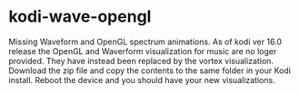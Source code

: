 # kodi-wave-opengl
Missing Waveform and OpenGL spectrum animations.
As of kodi ver 16.0 release the OpenGL and Waverform visualization for music are no loger provided. They have instead been replaced by the vortex visualization.
Download the zip file and copy the contents to the same folder in your Kodi install.
Reboot the device and you should have your new visualizations.

